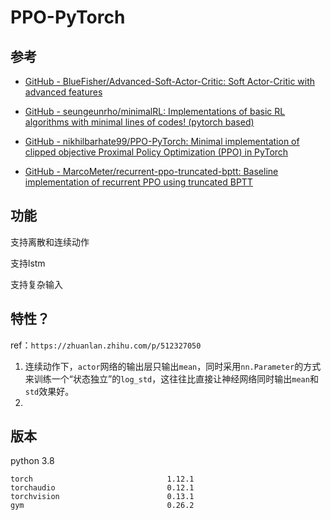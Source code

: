 # PPO-PyTorch

## 参考

- [GitHub - BlueFisher/Advanced-Soft-Actor-Critic: Soft Actor-Critic with advanced features](https://github.com/BlueFisher/Advanced-Soft-Actor-Critic)

- [GitHub - seungeunrho/minimalRL: Implementations of basic RL algorithms with minimal lines of codes! (pytorch based)](https://github.com/seungeunrho/minimalRL)

- [GitHub - nikhilbarhate99/PPO-PyTorch: Minimal implementation of clipped objective Proximal Policy Optimization (PPO) in PyTorch](https://github.com/nikhilbarhate99/PPO-PyTorch)

- [GitHub - MarcoMeter/recurrent-ppo-truncated-bptt: Baseline implementation of recurrent PPO using truncated BPTT](https://github.com/MarcoMeter/recurrent-ppo-truncated-bptt)

## 功能

支持离散和连续动作

支持lstm

支持复杂输入

## 特性？

ref：`https://zhuanlan.zhihu.com/p/512327050`

1. 连续动作下，`actor`网络的输出层只输出`mean`，同时采用`nn.Parameter`的方式来训练一个“状态独立”的`log_std`，这往往比直接让神经网络同时输出`mean`和`std`效果好。
2. 

## 版本

python 3.8

```
torch                              1.12.1
torchaudio                         0.12.1
torchvision                        0.13.1
gym                                0.26.2
```